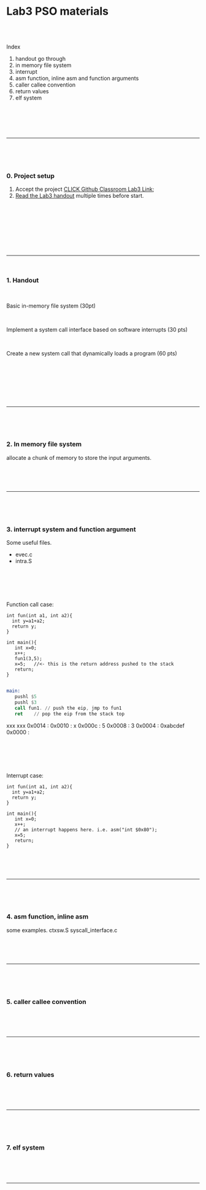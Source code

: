 # Lab3 PSO materials

</br>
</br>

Index

1. handout go through
1. in memory file system
1. interrupt
1. asm function, inline asm and function arguments
1. caller callee convention
1. return values
1. elf system



</br>
</br>
</br>
</br>

------------------------------------------
</br>

</br>
</br>

### 0. Project setup
1. Accept the project [CLICK Github Classroom Lab3 Link]();
2. [Read the Lab3 handout](https://www.cs.purdue.edu/homes/pfonseca/teaching/cs503/21spring/labs/lab3.html) multiple times before start.


</br>
</br>
</br>
</br>
</br>

</br>
</br>

------------------------------------------
</br>



### 1. Handout

</br>

Basic in-memory file system (30pt)

</br>

Implement a system call interface based on software interrupts (30 pts)

</br>

Create a new system call that dynamically loads a program (60 pts)

</br>
</br>
</br>
</br>

</br>
</br>

------------------------------------------
</br>
</br>
</br>


### 2. In memory file system

allocate a chunk of memory to store the input arguments.

</br>
</br>
</br>

------------------------------------------
</br>
</br>
</br>

### 3. interrupt system and function argument

Some useful files.
* evec.c
* intra.S

</br>
</br>
</br>
</br>

Function call case:
```
int fun(int a1, int a2){
  int y=a1+a2;
  return y; 
}

int main(){
   int x=0;
   x++;
   fun1(3,5);
   x=5;   //<- this is the return address pushed to the stack
   return;
}

```

```asm

main: 
   pushl $5
   pushl $3
   call fun1. // push the eip, jmp to fun1
   ret    // pop the eip from the stack top

```
xxx
xxx
0x0014 :
0x0010 :   x
0x000c :   5
0x0008 :   3
0x0004 :  0xabcdef
0x0000 :

</br>
</br>
</br>
</br>

Interrupt case:
```
int fun(int a1, int a2){
  int y=a1+a2;
  return y;
}

int main(){
   int x=0;
   x++;
   // an interrupt happens here. i.e. asm("int $0x80");
   x=5;
   return;
}

```






</br>
</br>
</br>



------------------------------------------
</br>
</br>
</br>


### 4. asm function, inline asm 

some examples.
ctxsw.S
syscall_interface.c

</br>
</br>
</br>




------------------------------------------
</br>
</br>
</br>

### 5. caller callee convention


</br>
</br>
</br>




------------------------------------------
</br>
</br>
</br>

### 6. return values


</br>
</br>
</br>




------------------------------------------
</br>
</br>
</br>

### 7. elf system


</br>
</br>
</br>




------------------------------------------
</br>
</br>
</br>



